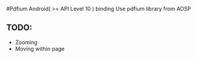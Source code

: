 #Pdfium Android( >= API Level 10 ) binding
Use pdfium library from AOSP  
<h2>TODO:</h2>

 - Zooming
 - Moving within page